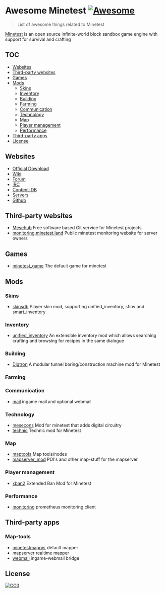 # Awesome Minetest [![Awesome](https://awesome.re/badge-flat.svg)](https://github.com/awesome-minetest/awesome-minetest)

> List of awesome things related to Minetest

[Minetest](https://minetest.net/) is an open source infinite-world block sandbox game engine with support for survival and crafting

## TOC

- [Websites](#websites)
- [Third-party websites](#third-party-websites)
- [Games](#games)
- [Mods](#mods)
  - [Skins](#skins)
  - [Inventory](#inventory)
  - [Building](#building)
  - [Farming](#farming)
  - [Communication](#communication)
  - [Technology](#technology)
  - [Map](#map)
  - [Player management](#player-management)
  - [Performance](#performance)
- [Third-party apps](#third-party-apps)
- [License](#license)

## Websites

- [Official Download](https://minetest.net)
- [Wiki](https://wiki.minetest.net)
- [Forum](https://forum.minetest.net)
- [IRC](https://irc.minetest.net)
- [Content-DB](https://content.minetest.net)
- [Servers](https://servers.minetest.net)
- [Github](https://github.com/minetest)

## Third-party websites

- [Mesehub](https://git.minetest.land) Free software based Git service for Minetest projects
- [monitoring.minetest.land](https://monitoring.minetest.land) Public minetest monitoring website for server owners

## Games

- [minetest_game](http://github.com/minetest/minetest_game/) The default game for minetest

## Mods

### Skins

- [skinsdb](https://github.com/minetest-mods/skinsdb) Player skin mod, supporting unified_inventory, sfinv and smart_inventory

### Inventory

- [unified_inventory](https://github.com/minetest-mods/unified_inventory) An extensible inventory mod which allows searching crafting and browsing for recipes in the same dialogue

### Building

- [Digtron](https://github.com/minetest-mods/digtron) A modular tunnel boring/construction machine mod for Minetest

### Farming


### Communication

- [mail](https://github.com/thomasrudin-mt/mail) ingame mail and optional webmail

### Technology

- [mesecons](https://github.com/minetest-mods/mesecons) Mod for minetest that adds digital circuitry
- [technic](https://github.com/minetest-mods/technic) Technic mod for Minetest

### Map

- [maptools](https://github.com/minetest-mods/maptools) Map tools/nodes
- [mapserver_mod](https://github.com/thomasrudin-mt/mapserver_mod) POI's and other map-stuff for the mapserver

### Player management

- [xban2](https://github.com/minetest-mods/xban2) Extended Ban Mod for Minetest

### Performance

- [monitoring](https://github.com/thomasrudin-mt/monitoring) prometheus monitoring client

## Third-party apps

### Map-tools

- [minetestmapper](https://github.com/minetest/minetestmapper) default mapper
- [mapserver](https://github.com/thomasrudin-mt/mapserver) realtime mapper
- [webmail](https://github.com/thomasrudin-mt/mail) ingame-webmail bridge

## License

[![CC0](http://mirrors.creativecommons.org/presskit/buttons/88x31/svg/cc-zero.svg)](https://creativecommons.org/publicdomain/zero/1.0/)
